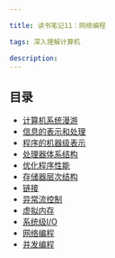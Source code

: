 ```yaml
---

title: 读书笔记11：网络编程

tags: 深入理解计算机

description:
---
```



## 目录

- [计算机系统漫游](/读书笔记/深入理解计算机/读书笔记1-计算机系统漫游/)
- [信息的表示和处理](/读书笔记/深入理解计算机/读书笔记2-信息的表示和处理/)
- [程序的机器级表示]()
- [处理器体系结构]()
- [优化程序性能]()
- [存储器层次结构]()
- [链接]()
- [异常流控制]()
- [虚拟内存]()
- [系统级I/O]()
- [网络编程]()
- [并发编程]()
